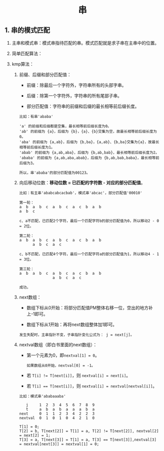 # <center> 串 <center/> 

## 1. 串的模式匹配

1. 主串和模式串：模式串指待匹配的串。模式匹配就是求子串在主串中的位置。

2. 简单匹配算法：
3. kmp算法：
   1. 前缀、后缀和部分匹配值：
      - 前缀：除最后一个字符外，字符串所有的头部字串。

      - 后缀：除第一个字符外，字符串的所有尾部子串。
      - 部分匹配值：字符串的前缀和后缀的最长相等前后缀长度。
      ```
      比如：有串'ababa'

      'a' 的前缀和后缀都是空集，最长相等前后缀长度为0。
      'ab' 的前缀为 {a}，后缀为 {b}，{a}、{b}交集为空，故最长相等前后缀长度为0。
      'aba' 的前缀为 {a,ab}，后缀为 {b,ba}，{a,ab}、{b,ba}交集为{a}，故最长相等前后缀长度为1。
      'abab' 的前缀为 {a,ab,aba}，后缀为 {b,ab,bab}，最长相等前后缀长度为2。
      'ababa' 的前缀为 {a,ab,aba,abab}，后缀为 {b,ab,bab,baba}，最长相等前后缀为3。

      所以，串'ababa'的部分匹配值为00123。
      ```

   2. 向后移动位数：**移动位数 = 已匹配的字符数 - 对应的部分匹配值**。
      ```
      比如：有主串'ababcabcacbab'，模式串'abcac'，部分匹配值'00010'

      第一轮：
      a  b  a  b  c  a  b  c  a  c  b  a  b
      a  b  c

      c、a不匹配，已匹配2个字符，最后一个匹配字符b的部分匹配值为0，所以移动2 - 0 = 2位。

      第二轮：
      a  b  a  b  c  a  b  c  a  c  b  a  b
            a  b  c  a  c

      c、b不匹配，已匹配4个字符，最后一个匹配字符a的部分匹配值为1，所以移动4 - 1 = 3位。

      第三轮：
      a  b  a  b  c  a  b  c  a  c  b  a  b
                     a  b  c  a  c

      成功。
      ```
   3. next数组：
      - 数组下标从0开始：将部分匹配值PM整体右移一位，空出的地方补上-1即可。

      - 数组下标从1开始：再将next数组整体加1即可。
      ```
      发生失配时，主串指针不变，子串指针变化公式为： j = next[j]。
      ```
   4. nextval数组（即白书里面的next数组）：
      - 第一个元素为0，即`nextval[1] = 0`。
         ```
         如果数组从0开始，nextval[0] = -1。
         ```

      - 若 `T[i] != T[next[i]]`，则 `nextval[i] = next[i]`。
      - 若 `T[i] == T[next[i]]`，则 `nextval[i] = nextval[nextval[i]]`。

      ```
      比如：模式串'ababaaaba'

         j     1  2  3  4  5  6  7  8  9  
         t     a  b  a  b  a  a  a  b  a
      next     0  1  1  2  3  4  2  2  3  
      nextval  0  1  0  1  0  4  2  1  0

      T[1] = 0;
      T[2] = b, T[next[2]] = T[1] = a, T[2] != T[next[2]], nextval[2] = next[2] = 1;
      T[3] = a, T[next[3]] = T[1] = a, T[3] == T[next[3]],nextval[3] = nextval[next[3]] = nextval[1] = 0; 
      ```